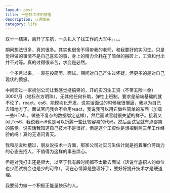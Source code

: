 ```yaml
---
layout: post
title: 一些找工作的感悟
description: 心理成长
category: life
---
```


双十一结束，离开了东航，一头扎入了找工作的大军中。。。。

期间想法很多，真的很多。其实也很舍不得带我的老师，和我要好的实习生。只是觉得做的事情不是自己喜欢的事，身上的精力全耗在了简单的搬砖上，工资和付出并不对等。真的过得很辛苦，求变是必然。

一个多月以来，一直在投简历、面试。期间对自己产生过怀疑，但更多的是对自己现状的愤怒。

中间面过一家初创公司让我感觉挺搞笑的，开的实习生工资（不带五险一金）3000/月（地标东方明珠），无其他任何补助，弹性上班制。要求是前端基础的就不论了，react、es6、能模块化开发，说实话面试的时候我很懵逼，我以为自己去错地方了。面试官问我会不会用react，我说我可以用它做些简单的东西（加载一些HTML，做些不复杂的数据绑定这样），然后面试官就很失望的样子。接着又问了es6，我说我es6也是可以折腾一些比较容易的代码，然后面试官就有点鄙夷的感觉。说实话我知道自己技术不是很好，但是这个工资你是想招到两三年工作经验的吗！真的无语问青天。

我和朋友吐槽过，朋友说技术一方面，那家公司对实习生估计就是抱着廉价劳动力的心态去招人，不值得为这样的事去烦心。

但是对我打击还是很大，以至于我有段时间都不太敢去面试（话说年底招人的单位也少面试机会也是少的可伶）。现在心情算是整理好了，要好好提升技术才是硬道理。

我要努力做一个积极正能量快乐的人。
